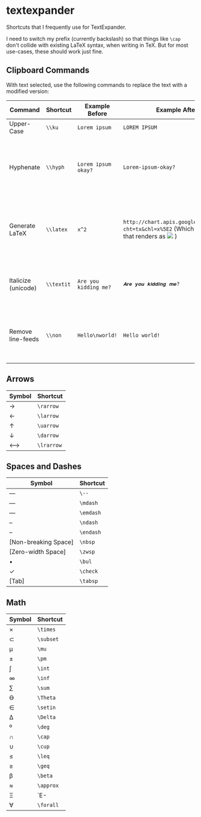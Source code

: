 # textexpander
Shortcuts that I frequently use for TextExpander.

I need to switch my prefix (currently backslash) so that things like `\cap` don't collide with existing LaTeX syntax, when writing in TeX. But for most use-cases, these should work just fine.

## Clipboard Commands

With text selected, use the following commands to replace the text with a modified version:

| Command | Shortcut | Example Before | Example After | Description |
|---------|----------|---------|----------|-----|
| Upper-Case | `\\ku` | `Lorem ipsum` | `LOREM IPSUM` | idk I do this a lot |
| Hyphenate | `\\hyph` | `Lorem ipsum    okay?` | `Lorem-ipsum-okay?` | Great for when you're having a I-need-to-hyphenate-everything sort of day |
| Generate LaTeX | `\\latex` | `x^2` | `http://chart.apis.google.com/chart?cht=tx&chl=x%5E2` (Which is an image that renders as ![](http://chart.apis.google.com/chart?cht=tx&chl=x%5E2) ) | Great for posting formulas in non-LaTeX-friendly systems (like Slack) |
| Italicize (unicode) | `\\textit` | `Are you kidding me?` | `𝑨𝒓𝒆 𝒚𝒐𝒖 𝒌𝒊𝒅𝒅𝒊𝒏𝒈 𝒎𝒆?` | Uses unicode, so may display wonky in some systems |
| Remove line-feeds | `\\non` | `Hello\nworld!` | `Hello world!` | Good for sanitizing your clipboard before pasting into a terminal |

## Arrows

| Symbol | Shortcut |
|--------|----------|
| → | `\rarrow` |
| ← | `\larrow` |
| ↑ | `\uarrow` |
| ↓ | `\darrow` |
| ⟷ | `\lrarrow` |

## Spaces and Dashes

| Symbol | Shortcut |
|--------|----------|
| — | `\--` |
| — | `\mdash` |
| — | `\emdash` |
| – | `\ndash` |
| – | `\endash` |
| [Non-breaking Space] | `\nbsp` |
| [Zero-width Space] | `\zwsp` |
| • | `\bul` |
| ✓ | `\check` |
| [Tab] | `\tabsp` |

## Math

| Symbol | Shortcut |
|--------|----------|
| × | `\times` |
| ⊂ | `\subset` |
| μ | `\mu` |
| ± | `\pm` |
| ∫ | `\int` |
| ∞ | `\inf` |
| ∑ | `\sum` |
| ϴ | `\Theta` |
| ∈ | `\setin` |
| ∆ | `\Delta` |
| º | `\deg` |
| ∩ | `\cap` |
| ∪ | `\cup` |
| ≤ | `\leq` |
| ≥ | `\geq` |
| β | `\beta` |
| ≈ | `\approx` |
| Ξ | `E-|` |
| ∀ | `\forall` |
